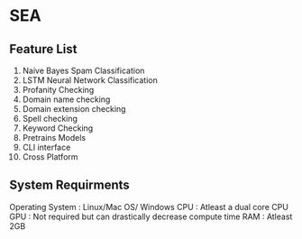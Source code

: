 # SEA

## Feature List
1. Naive Bayes Spam Classification
2. LSTM Neural Network Classification
3. Profanity Checking 
4. Domain name checking
5. Domain extension checking
6. Spell checking
7. Keyword Checking
8. Pretrains Models
9. CLI interface
10. Cross Platform

## System Requirments 

Operating System : Linux/Mac OS/ Windows
CPU : Atleast a dual core CPU
GPU : Not required but can drastically decrease compute time
RAM : Atleast 2GB

